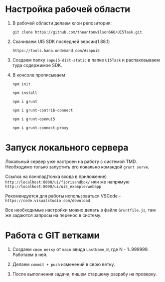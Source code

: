 # Настройка рабочей области

1. В рабочей области делаем клон репозитория: 

    `git clone https://github.com/theantonwilson666/UI5Task.git`

2. Скачиваем UI5 SDK последней версии(1.88.1)

    `https://tools.hana.ondemand.com/#sapui5`
    
4. Создаем папку `sapui5-dist-static` в папке `UI5Task` и распаковываем туда содержимое SDK.

5. В консоле прописываем
    
    `npm init`
    
    `npm install`
    
    `npm i grunt`
    
    `npm i grunt-contrib-connect`
    
    `npm i grunt-openui5`
    
    `npm i grunt-connect-proxy`

# Запуск локального сервера

Локальный сервер уже настроен на работу с системой TMD. Необходимо только запустить его локально командой `grunt serve`. 

Ссылка на ланчпад(точка входа в приложение) `http://localhost:8000/ui/fiorisandbox/` или же напрямую `http://localhost:8000/ui/ui5_example/webapp`

Рекомендуется для работы использоваться VSCode - `https://code.visualstudio.com/download`

Все необходимые настройки можно делать в файле `Gruntfile.js`, там же задаются запросы на перенос в систему.


# Работа с GIT ветками

1. Создаем `свою ветку` от `main` ввида `LastName_N`, где N - 1..999999.
Работаем в ней.

2. Делаем `commit + push` изменений в свою ветку.

3. После выполнения задачи, пишем старшему разрабу на проверку.
